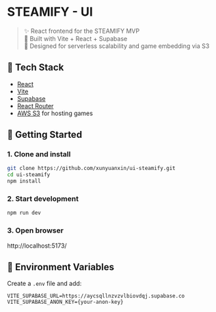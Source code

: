 # STEAMIFY - UI

> ✨ React frontend for the STEAMIFY MVP  
> 🌱 Built with Vite + React + Supabase  
> 🎯 Designed for serverless scalability and game embedding via S3


## 🔧 Tech Stack

- [React](https://reactjs.org/)
- [Vite](https://vitejs.dev/)
- [Supabase](https://supabase.io/)
- [React Router](https://reactrouter.com/)
- [AWS S3](https://aws.amazon.com/s3/) for hosting games


## 🚀 Getting Started

### 1. Clone and install

```bash
git clone https://github.com/xunyuanxin/ui-steamify.git
cd ui-steamify
npm install
```

### 2. Start development

```bash
npm run dev
```

### 3. Open browser
http://localhost:5173/


## 👥 Environment Variables
Create a `.env` file and add:
```env
VITE_SUPABASE_URL=https://aycsqllnzvzvlbiovdqj.supabase.co
VITE_SUPABASE_ANON_KEY={your-anon-key}
```
